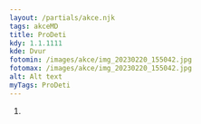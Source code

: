 ```yaml
---
layout: /partials/akce.njk
tags: akceMD
title: ProDeti
kdy: 1.1.1111
kde: Dvur
fotomin: /images/akce/img_20230220_155042.jpg
fotomax: /images/akce/img_20230220_155042.jpg
alt: Alt text
myTags: ProDeti
---
```

1.